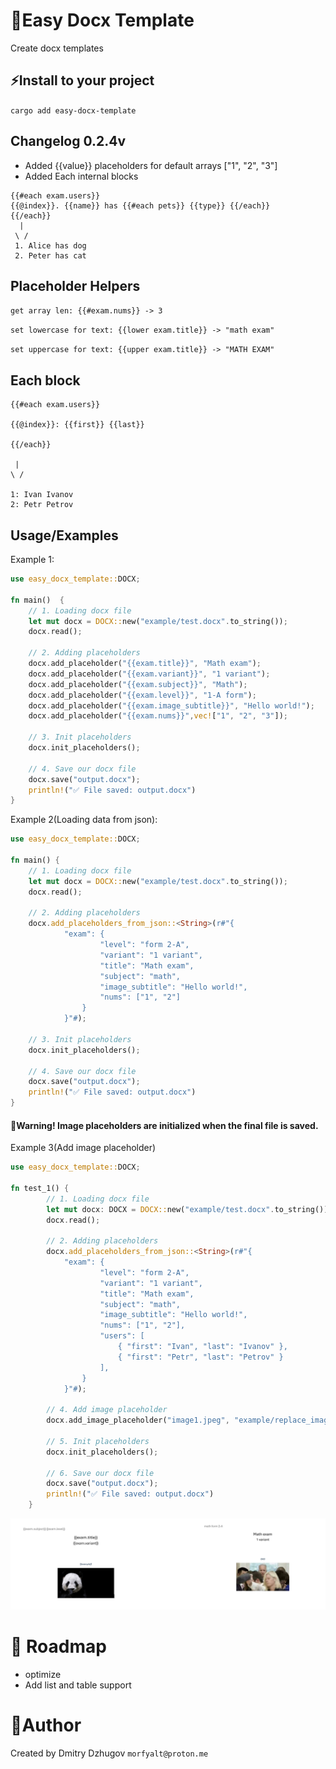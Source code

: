 
# 🚀Easy Docx Template

Create docx templates

## ⚡Install to your project
`cargo add easy-docx-template`

## Changelog 0.2.4v
* Added {{value}} placeholders for default arrays ["1", "2", "3"]
* Added Each internal blocks

```
{{#each exam.users}}
{{@index}}. {{name}} has {{#each pets}} {{type}} {{/each}}
{{/each}}
  |
 \ /
 1. Alice has dog
 2. Peter has cat
```
## Placeholder Helpers
`get array len: {{#exam.nums}} -> 3`

`set lowercase for text: {{lower exam.title}} -> "math exam"`

`set uppercase for text: {{upper exam.title}} -> "MATH EXAM"`

## Each block
```
{{#each exam.users}}

{{@index}}: {{first}} {{last}}

{{/each}}

 |
\ /

1: Ivan Ivanov
2: Petr Petrov
```
## Usage/Examples

Example 1:
```Rust
use easy_docx_template::DOCX;

fn main()  {
    // 1. Loading docx file
    let mut docx = DOCX::new("example/test.docx".to_string());
    docx.read();

    // 2. Adding placeholders
    docx.add_placeholder("{{exam.title}}", "Math exam");
    docx.add_placeholder("{{exam.variant}}", "1 variant");
    docx.add_placeholder("{{exam.subject}}", "Math");
    docx.add_placeholder("{{exam.level}}", "1-A form");
    docx.add_placeholder("{{exam.image_subtitle}}", "Hello world!");
    docx.add_placeholder("{{exam.nums}}",vec!["1", "2", "3"]);

    // 3. Init placeholders
    docx.init_placeholders();

    // 4. Save our docx file
    docx.save("output.docx");
    println!("✅ File saved: output.docx")
}
```

Example 2(Loading data from json):

```Rust
use easy_docx_template::DOCX;

fn main() {
    // 1. Loading docx file
    let mut docx = DOCX::new("example/test.docx".to_string());
    docx.read();

    // 2. Adding placeholders
    docx.add_placeholders_from_json::<String>(r#"{
            "exam": {
                    "level": "form 2-A",
                    "variant": "1 variant",
                    "title": "Math exam",
                    "subject": "math",
                    "image_subtitle": "Hello world!",
                    "nums": ["1", "2"]
                }
            }"#);

    // 3. Init placeholders
    docx.init_placeholders();

    // 4. Save our docx file
    docx.save("output.docx");
    println!("✅ File saved: output.docx")
}
```
#### 🚨Warning! Image placeholders are initialized when the final file is saved.

Example 3(Add image placeholder)

```Rust
use easy_docx_template::DOCX;

fn test_1() {
        // 1. Loading docx file
        let mut docx: DOCX = DOCX::new("example/test.docx".to_string());
        docx.read();

        // 2. Adding placeholders
        docx.add_placeholders_from_json::<String>(r#"{
            "exam": {
                    "level": "form 2-A",
                    "variant": "1 variant",
                    "title": "Math exam",
                    "subject": "math",
                    "image_subtitle": "Hello world!",
                    "nums": ["1", "2"],
                    "users": [
                        { "first": "Ivan", "last": "Ivanov" },
                        { "first": "Petr", "last": "Petrov" }
                    ],
                }
            }"#);

        // 4. Add image placeholder
        docx.add_image_placeholder("image1.jpeg", "example/replace_image1.png");

        // 5. Init placeholders
        docx.init_placeholders();

        // 6. Save our docx file
        docx.save("output.docx");
        println!("✅ File saved: output.docx")
    }
```

![example1](/imgs/example1.png)

# 🚧 Roadmap
- optimize
- Add list and table support

# 🔗Author
Created by Dmitry Dzhugov
`morfyalt@proton.me`
